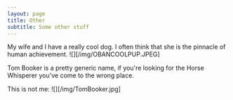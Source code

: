 ```yaml
---
layout: page
title: Other
subtitle: Some other stuff
---
```




My wife and I have a really cool dog. I often think that she is the pinnacle of human achievement.
![][/img/OBANCOOLPUP.JPEG]


Tom Booker is a pretty generic name, if you're looking for the Horse Whisperer you've come to the wrong place.

This is not me:
![][/img/TomBooker.jpg]
